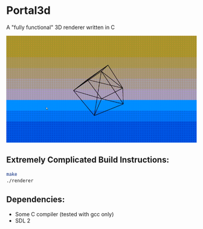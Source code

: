 # Portal3d

A "fully functional" 3D renderer written in C

![Demo](./assets/portal3d.gif)

## Extremely Complicated Build Instructions:

```bash
make
./renderer
```
## Dependencies:
- Some C compiler (tested with gcc only)
- SDL 2
